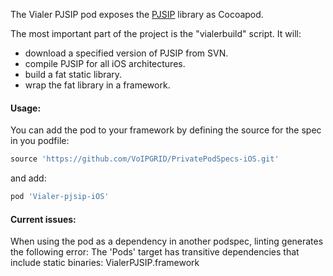 The Vialer PJSIP pod exposes the <a href="http://www.pjsip.org/">PJSIP</a> library as Cocoapod.

The most important part of the project is the "vialerbuild" script. It will:
- download a specified version of PJSIP from SVN.
- compile PJSIP for all iOS architectures.
- build a fat static library.
- wrap the fat library in a framework.

#### Usage:
You can add the pod to your framework by defining the source for the spec in you podfile:
```ruby
source 'https://github.com/VoIPGRID/PrivatePodSpecs-iOS.git'
```
and add:
```ruby
pod 'Vialer-pjsip-iOS'
```

#### Current issues:
When using the pod as a dependency in another podspec, linting generates the following error:
The 'Pods' target has transitive dependencies that include static binaries: VialerPJSIP.framework
